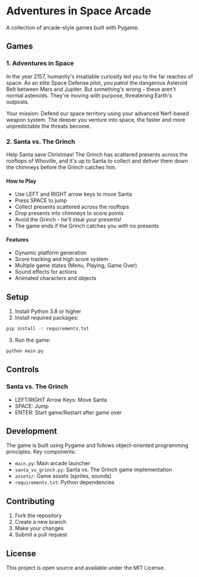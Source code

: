 # Adventures in Space Arcade

A collection of arcade-style games built with Pygame.

## Games

### 1. Adventures in Space
In the year 2157, humanity's insatiable curiosity led you to the far reaches of space. As an elite Space Defense pilot, you patrol the dangerous Asteroid Belt between Mars and Jupiter. But something's wrong - these aren't normal asteroids. They're moving with purpose, threatening Earth's outposts.

Your mission: Defend our space territory using your advanced Nerf-based weapon system. The deeper you venture into space, the faster and more unpredictable the threats become.

### 2. Santa vs. The Grinch
Help Santa save Christmas! The Grinch has scattered presents across the rooftops of Whoville, and it's up to Santa to collect and deliver them down the chimneys before the Grinch catches him.

#### How to Play
- Use LEFT and RIGHT arrow keys to move Santa
- Press SPACE to jump
- Collect presents scattered across the rooftops
- Drop presents into chimneys to score points
- Avoid the Grinch - he'll steal your presents!
- The game ends if the Grinch catches you with no presents

#### Features
- Dynamic platform generation
- Score tracking and high score system
- Multiple game states (Menu, Playing, Game Over)
- Sound effects for actions
- Animated characters and objects

## Setup

1. Install Python 3.8 or higher
2. Install required packages:
```bash
pip install -r requirements.txt
```

3. Run the game:
```bash
python main.py
```

## Controls

### Santa vs. The Grinch
- LEFT/RIGHT Arrow Keys: Move Santa
- SPACE: Jump
- ENTER: Start game/Restart after game over

## Development

The game is built using Pygame and follows object-oriented programming principles. Key components:

- `main.py`: Main arcade launcher
- `santa_vs_grinch.py`: Santa vs. The Grinch game implementation
- `assets/`: Game assets (sprites, sounds)
- `requirements.txt`: Python dependencies

## Contributing

1. Fork the repository
2. Create a new branch
3. Make your changes
4. Submit a pull request

## License

This project is open source and available under the MIT License. 